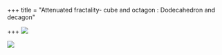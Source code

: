 +++
title = "Attenuated fractality- cube and octagon : Dodecahedron and decagon"

+++
[![](https://lh3.googleusercontent.com/-qUjhnkxhI9U/U7JYnY8rs4I/AAAAAAAAC8Y/7b-TwrGpguw/s800/smooth_cube.jpg)](https://picasaweb.google.com/lh/photo/PFGB-Z0GfvOkjncZLqB6ItMTjNZETYmyPJy0liipFm0?feat=embedwebsite)

[![](https://lh3.googleusercontent.com/-V4G-xKNyEBo/U7JapFnAssI/AAAAAAAAC84/QtnK1SJIGPg/s800/smooth_dodecahedron.jpg)](https://picasaweb.google.com/lh/photo/WjFojBB1sjqYGmba7nSfS9MTjNZETYmyPJy0liipFm0?feat=embedwebsite)
